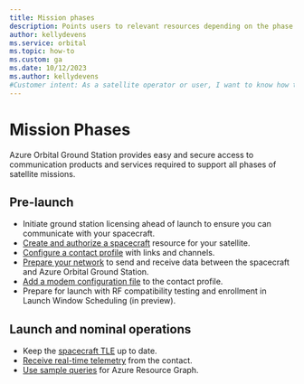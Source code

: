 ```yaml
---
title: Mission phases
description: Points users to relevant resources depending on the phase of the mission.
author: kellydevens
ms.service: orbital
ms.topic: how-to
ms.custom: ga
ms.date: 10/12/2023
ms.author: kellydevens
#Customer intent: As a satellite operator or user, I want to know how to use AOGS at each phase in my satellite mission.
---
```


# Mission Phases

Azure Orbital Ground Station provides easy and secure access to communication products and services required to support all phases of satellite missions.

## Pre-launch

- Initiate ground station licensing ahead of launch to ensure you can communicate with your spacecraft.
- [Create and authorize a spacecraft](register-spacecraft.md) resource for your satellite.
- [Configure a contact profile](contact-profile.md) with links and channels.
- [Prepare your network](prepare-network.md) to send and receive data between the spacecraft and Azure Orbital Ground Station.
- [Add a modem configuration file](modem-chain.md) to the contact profile.
- Prepare for launch with RF compatibility testing and enrollment in Launch Window Scheduling (in preview).

## Launch and nominal operations

- Keep the [spacecraft TLE](update-tle.md) up to date.
- [Receive real-time telemetry](receive-real-time-telemetry.md) from the contact.
- [Use sample queries](resource-graph-samples.md) for Azure Resource Graph.

